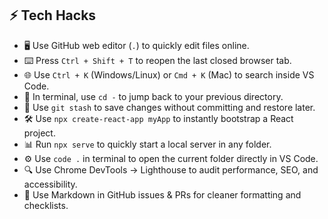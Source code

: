## ⚡ Tech Hacks  

- 🖥️ Use GitHub web editor (`.`) to quickly edit files online.  
- ⌨️ Press `Ctrl + Shift + T` to reopen the last closed browser tab.  
- 🌐 Use `Ctrl + K` (Windows/Linux) or `Cmd + K` (Mac) to search inside VS Code.  
- 📂 In terminal, use `cd -` to jump back to your previous directory.  
- 🔄 Use `git stash` to save changes without committing and restore later.  
- 🛠️ Use `npx create-react-app myApp` to instantly bootstrap a React project.  
- 📊 Run `npx serve` to quickly start a local server in any folder.  
- ⚙️ Use `code .` in terminal to open the current folder directly in VS Code.  
- 🔍 Use Chrome DevTools → Lighthouse to audit performance, SEO, and accessibility.  
- 🚀 Use Markdown in GitHub issues & PRs for cleaner formatting and checklists.  
